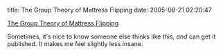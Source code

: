 title: The Group Theory of Mattress Flipping
date: 2005-08-21 02:20:47 

[The Group Theory of Mattress Flipping][1]

Sometimes, it's nice to know someone else thinks like this, *and* can get it published. It makes me feel slightly less insane.

   [1]: http://www.americanscientist.org/template/AssetDetail/assetid/45938

